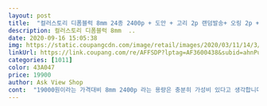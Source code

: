 ```yaml
---
layout: post 
title:  "컬러스토리 디폼블럭 8mm 24종 2400p + 도안 + 고리 2p 랜덤발송+ 오링 2p + 팽이 + 스피너 세트, 블럭(혼합색상), 고리(랜덤발송)" 
description: 컬러스토리 디폼블럭 8mm  ..
date: 2020-09-16 15:05:38 
img: https://static.coupangcdn.com/image/retail/images/2020/03/11/14/3/3a9f7f3f-b3bc-4c02-8dc5-3813fd803088.jpg 
linkUrl: https://link.coupang.com/re/AFFSDP?lptag=AF3600438&subid=ahnPublicAsk&pageKey=1339428729&itemId=2366095763&vendorItemId=70362343781&traceid=V0-113-e065603da9da40ab 
categories: [1011] 
color: 43A047 
price: 19900 
author: Ask View Shop 
cont:  "19000원이라는 가격대비 8mm 2400p 라는 용량은 충분히 가성비 있다고 생각합니다.<br/><br/>2400개여도 검정색등 금방 떨어져요.<br/> 앞으로 계속 사야할듯요.<br/> 블럭은 아이들이 너무 좋아해서 만족입니다.<br/> 아이가 둘이라 두셋트 구매했습니다.<br/><br/>나노블럭,레고보다 재미있네요.<br/><br/>다음은 컵홀더에 도전하겠습니다.<br/><br/>단점<br/>만들기 쉽고 리뷰  말대로 퍽퍽한거 느슨한거 있긴 하지만 별 문제는 없어보입니다<br/>망치가 없어 따로 구매해야함, 도안 양 적음<br/> -그러나 다양한 사이트에서 도안무료 제공이라 인쇄해서 쓰면 되기는합니다<br/>밋밋한 휴대폰거치대를 미니언즈로 만들었는데 좋네요.<br/><br/>빠른배송은 좋지만, 망치가 들어있지 않아 아쉬워요.<br/> 같은 상품 다른판매자에는 망치포함인데, 빨리 받아봐야해서 로켓으로 구매했어요.<br/><br/>애가 좋아해서 다행이구요 오히러 애보다 제가 더 재미있었어요<br/>장점<br/>제품 구성상 여러색상 구성은 좋으나 검정이 항상 많이들어가는데 검정이 적은점은 아쉽네요.<br/>그래서 같은회사 검정 700p 4900원에 2개 추가로 구매했네요.<br/><br/>제품에서 플라스틱 냄세는 전혀 없었구요 불량 비중은 2박스 사용시 2p나왔네요.<br/>  결합 분해시 문제없이 잘됩니다.<br/><br/>코로나로 집에서 지친 저에게 2시간이라는 시간이 후딱 가게 만들어준 디폼 블럭? 재미있게했네요.<br/><br/>퍽퍽해도 꾹 누르면 되던데요 손 그렇게 안아픔ㅎㅎ<br/>품질 좋고 하루만에 받아봄<br/>" 
---
```


